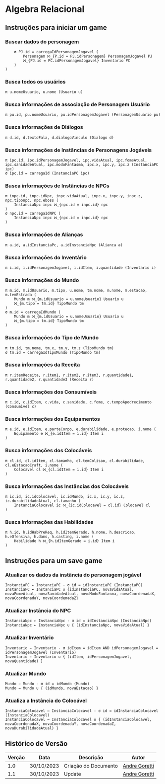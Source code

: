 # Algebra Relacional

## Instruções para iniciar um game

### Buscar dados do personagem

``` π P.nome, PJ.sanidade, PJ.fome, PC.idItem, PC.quantidade (
    σ PJ.id = carregaIdPersonagemJogavel (
        Personagem ⨝_{P.id = PJ.idPersonagem} PersonagemJogavel PJ
        ⨝_{PJ.id = PC.idPersonagemJogavel} Inventario PC
    )
)
 ```

### Busca todos os usuários

```
π u.nomeUsuario, u.nome (Usuario u)
```

### Busca informações de associação de Personagem Usuário

```
π pu.id, pu.nomeUsuario, pu.idPersonagemJogavel (PersonagemUsuario pu)
```

### Busca informações de Diálogos
```
π d.id, d.textoFala, d.dialogoVinculo (Dialogo d)
```

### Busca informações de Instâncias de Personagens Jogáveis
```
π ipc.id, ipc.idPersonagemJogavel, ipc.vidaAtual, ipc.fomeAtual, ipc.sanidadeAtual, ipc.modoFantasma, ipc.x, ipc.y, ipc.z (InstanciaPC ipc)
σ ipc.id = carregaId (InstanciaPC ipc)
```

### Busca informações de Instâncias de NPCs
```
π inpc.id, inpc.idNpc, inpc.vidaAtual, inpc.x, inpc.y, inpc.z, npc.tiponpc, npc.eboss (
    InstanciaNpc inpc ⨝_{npc.id = inpc.id} npc
)
σ npc.id = carregaIdNPC (
    InstanciaNpc inpc ⨝_{npc.id = inpc.id} npc
)
```
### Busca informações de Alianças
```
π a.id, a.idInstanciaPc, a.idInstanciaNpc (Alianca a)
```
### Busca informações do Inventário
```
π i.id, i.idPersonagemJogavel, i.idItem, i.quantidade (Inventario i)
```

### Busca informações do Mundo
```
π m.id, m.idUsuario, m.tipo, u.nome, tm.nome, m.nome, m.estacao, m.temEstrada (
    Mundo m ⨝_{m.idUsuario = u.nomeUsuario} Usuario u
    ⨝_{m.tipo = tm.id} TipoMundo tm
)
σ m.id = carregaIdMundo (
    Mundo m ⨝_{m.idUsuario = u.nomeUsuario} Usuario u
    ⨝_{m.tipo = tm.id} TipoMundo tm
)
```
### Busca informações do Tipo de Mundo
```
π tm.id, tm.nome, tm.x, tm.y, tm.z (TipoMundo tm)
σ tm.id = carregaIdTipoMundo (TipoMundo tm)
```
### Busca informações da Receita
```
π r.itemReceita, r.item1, r.item2, r.item3, r.quantidade1, r.quantidade2, r.quantidade3 (Receita r)
```
### Busca informações dos Consumíveis
```
π c.id, c.idItem, c.vida, c.sanidade, c.fome, c.tempoApodrecimento (Consumivel c)
```

### Busca informações dos Equipamentos
```
π e.id, e.idItem, e.parteCorpo, e.durabilidade, e.protecao, i.nome (
    Equipamento e ⨝_{e.idItem = i.id} Item i
)
```
### Busca informações dos Colocáveis
```
π cl.id, cl.idItem, cl.tamanho, cl.temColisao, cl.durabilidade, cl.eEstacaoCraft, i.nome (
    Colocavel cl ⨝_{cl.idItem = i.id} Item i
)
```

### Busca informações das Instâncias dos Colocáveis
```
π ic.id, ic.idColocavel, ic.idMundo, ic.x, ic.y, ic.z, ic.durabilidadeAtual, cl.tamanho (
    InstanciaColocavel ic ⨝_{ic.idColocavel = cl.id} Colocavel cl
)
```
### Busca informações das Habilidades
```
π h.id, h.idHabPreReq, h.idItemGerado, h.nome, h.descricao, h.eOfensiva, h.dano, h.casting, i.nome (
    Habilidade h ⨝_{h.idItemGerado = i.id} Item i
)
```
## Instruções para um save game

### Atualizar os dados da instância do personagem jogável
```
InstanciaPC ← InstanciaPC - σ id = idInstanciaPC (InstanciaPC)
InstanciaPC ← InstanciaPC ∪ {idInstanciaPC, novaVidaAtual, novaFomeAtual, novaSanidadeAtual, novoModoFantasma, novaCoordenadaX, novaCoordenadaY, novaCoordenadaZ}
```

### Atualizar Instância do NPC
```
InstanciaNpc ← InstanciaNpc - σ id = idInstanciaNpc (InstanciaNpc)
InstanciaNpc ← InstanciaNpc ∪ { (idInstanciaNpc, novaVidaAtual) }
```

### Atualizar Inventário
```
Inventario ← Inventario - σ idItem = idItem AND idPersonagemJogavel = idPersonagemJogavel (Inventario)
Inventario ← Inventario ∪ { (idItem, idPersonagemJogavel, novaQuantidade) }
```

### Atualizar Mundo
```
Mundo ← Mundo - σ id = idMundo (Mundo)
Mundo ← Mundo ∪ { (idMundo, novaEstacao) }
```

### Atualiza a Instância do Colocável
```
InstanciaColocavel ← InstanciaColocavel - σ id = idInstanciaColocavel (InstanciaColocavel)
InstanciaColocavel ← InstanciaColocavel ∪ { (idInstanciaColocavel, novaCoordenadaX, novaCoordenadaY, novaCoordenadaZ, novaDurabilidadeAtual) }
```

## Histórico de Versão

| Verção    | Data | Descrição | Autor |
| -------- | ------- | -------| -------|
| 1.0 | 30/10/2023   | Criação do Documento | [Andre Goretti](https://github.com/AGoretti) |
| 1.1 | 30/10/2023   | Update |[Andre Goretti](https://github.com/AGoretti) |

